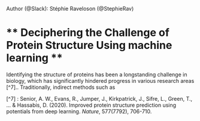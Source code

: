 Author (@Slack): Stéphie Raveloson (@StephieRav) 


# ** Deciphering the Challenge of Protein Structure Using machine learning **

Identifying the structure of proteins has been a longstanding challenge in biology, which has significantly hindered progress in various research areas [^7].. Traditionally, indirect methods such as

[^7] : Senior, A. W., Evans, R., Jumper, J., Kirkpatrick, J., Sifre, L., Green, T., ... & Hassabis, D. (2020). Improved protein structure prediction using potentials from deep learning. *Nature*, 577(7792), 706-710.
